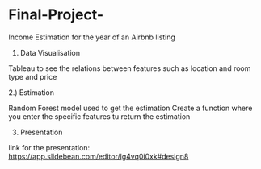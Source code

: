 # Final-Project-

Income Estimation for the year of an Airbnb listing 

1) Data Visualisation 

Tableau to see the relations between features such as location and room type and price

2.) Estimation

Random Forest model used to get the estimation
Create a function where you enter the specific features tu return the estimation 

3) Presentation 

link for the presentation: https://app.slidebean.com/editor/lg4vq0i0xk#design8 
